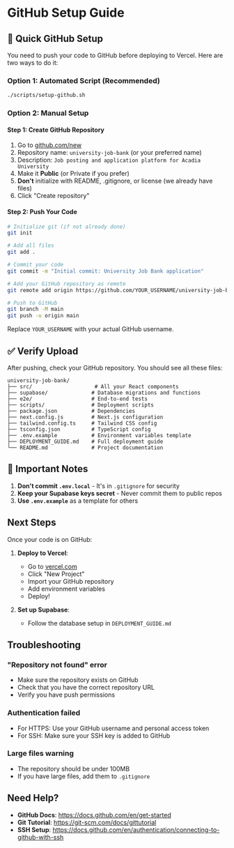 # GitHub Setup Guide

## 🚀 Quick GitHub Setup

You need to push your code to GitHub before deploying to Vercel. Here are two ways to do it:

### Option 1: Automated Script (Recommended)
```bash
./scripts/setup-github.sh
```

### Option 2: Manual Setup

#### Step 1: Create GitHub Repository
1. Go to [github.com/new](https://github.com/new)
2. Repository name: `university-job-bank` (or your preferred name)
3. Description: `Job posting and application platform for Acadia University`
4. Make it **Public** (or Private if you prefer)
5. **Don't** initialize with README, .gitignore, or license (we already have files)
6. Click "Create repository"

#### Step 2: Push Your Code
```bash
# Initialize git (if not already done)
git init

# Add all files
git add .

# Commit your code
git commit -m "Initial commit: University Job Bank application"

# Add your GitHub repository as remote
git remote add origin https://github.com/YOUR_USERNAME/university-job-bank.git

# Push to GitHub
git branch -M main
git push -u origin main
```

Replace `YOUR_USERNAME` with your actual GitHub username.

## ✅ Verify Upload

After pushing, check your GitHub repository. You should see all these files:

```
university-job-bank/
├── src/                    # All your React components
├── supabase/              # Database migrations and functions
├── e2e/                   # End-to-end tests
├── scripts/               # Deployment scripts
├── package.json           # Dependencies
├── next.config.js         # Next.js configuration
├── tailwind.config.ts     # Tailwind CSS config
├── tsconfig.json          # TypeScript config
├── .env.example           # Environment variables template
├── DEPLOYMENT_GUIDE.md    # Full deployment guide
└── README.md              # Project documentation
```

## 🚨 Important Notes

1. **Don't commit `.env.local`** - It's in `.gitignore` for security
2. **Keep your Supabase keys secret** - Never commit them to public repos
3. **Use `.env.example`** as a template for others

## Next Steps

Once your code is on GitHub:

1. **Deploy to Vercel**:
   - Go to [vercel.com](https://vercel.com)
   - Click "New Project"
   - Import your GitHub repository
   - Add environment variables
   - Deploy!

2. **Set up Supabase**:
   - Follow the database setup in `DEPLOYMENT_GUIDE.md`

## Troubleshooting

### "Repository not found" error
- Make sure the repository exists on GitHub
- Check that you have the correct repository URL
- Verify you have push permissions

### Authentication failed
- For HTTPS: Use your GitHub username and personal access token
- For SSH: Make sure your SSH key is added to GitHub

### Large files warning
- The repository should be under 100MB
- If you have large files, add them to `.gitignore`

## Need Help?

- **GitHub Docs**: https://docs.github.com/en/get-started
- **Git Tutorial**: https://git-scm.com/docs/gittutorial
- **SSH Setup**: https://docs.github.com/en/authentication/connecting-to-github-with-ssh